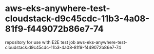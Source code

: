 # aws-eks-anywhere-test-cloudstack-d9c45cdc-11b3-4a08-81f9-f449072b86e7-74
repository for use with E2E test job aws-eks-anywhere-test-cloudstack:d9c45cdc-11b3-4a08-81f9-f449072b86e7-74
